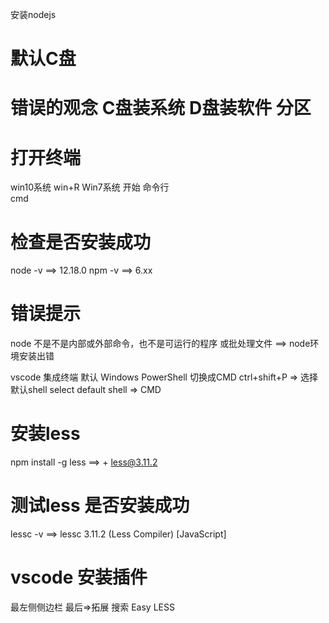 
安装nodejs
# 默认C盘
# 错误的观念 C盘装系统 D盘装软件 分区

# 打开终端
win10系统 win+R
Win7系统 开始 命令行  
cmd  

# 检查是否安装成功
node -v ==> 12.18.0
npm -v ==> 6.xx

# 错误提示
node 不是不是内部或外部命令，也不是可运行的程序
或批处理文件
==> node环境安装出错

vscode 集成终端
默认 Windows PowerShell 切换成CMD
ctrl+shift+P => 选择默认shell select default shell => CMD

# 安装less
npm install -g less
==> + less@3.11.2


# 测试less 是否安装成功
lessc -v
==> lessc 3.11.2 (Less Compiler) [JavaScript]

# vscode 安装插件
最左侧侧边栏 最后=>拓展 搜索 Easy LESS
